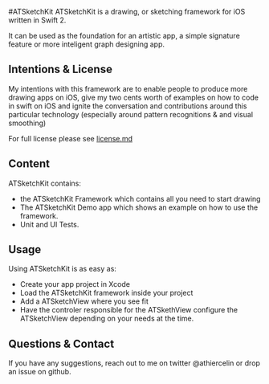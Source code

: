 #ATSketchKit
ATSketchKit is a drawing, or sketching framework for iOS written in Swift 2.

It can be used as the foundation for an artistic app, a simple signature feature or more inteligent graph designing app.

## Intentions & License
My intentions with this framework are to enable people to produce more drawing apps on iOS, give my two cents worth of examples on how to code in swift on iOS and ignite the conversation and contributions around this particular technology (especially around pattern recognitions & and visual smoothing)

For full license please see [license.md](license.md)

## Content
ATSketchKit contains:

- the ATSketchKit Framework which contains all you need to start drawing
- The ATSketchKit Demo app which shows an example on how to use the framework.
- Unit and UI Tests.

## Usage
Using ATSketchKit is as easy as:

- Create your app project in Xcode
- Load the ATSketchKit framework inside your project
- Add a ATSketchView where you see fit
- Have the controler responsible for the ATSkethView configure the ATSketchView depending on your needs at the time.


## Questions & Contact
If you have any suggestions, reach out to me on twitter @athiercelin or drop an issue on github.